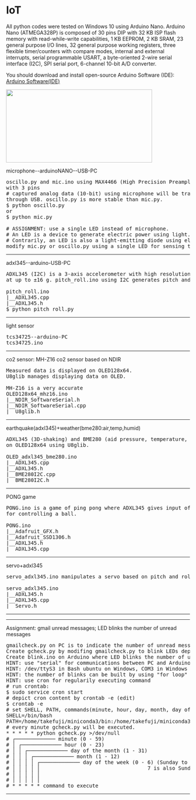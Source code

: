 # IoT

All python codes were tested on Windows 10 using Arduino Nano.
Arduino Nano (ATMEGA328P) is composed of 30 pins DIP with 32 KB ISP flash memory with read-while-write capabilities, 1 KB EEPROM, 2 KB SRAM, 23 general purpose I/O lines, 32 general purpose working registers, three flexible timer/counters with compare modes, internal and external interrupts, serial programmable USART, a byte-oriented 2-wire serial interface (I2C), SPI serial port, 6-channel 10-bit A/D converter.

You should download and install open-source Arduino Software (IDE):
<a href="https://www.arduino.cc/en/main/software"> Arduino Software(IDE)</a>

<img src="https://github.com/ytakefuji/IoT/blob/master/nanopins.jpg" height=200 width=400>

microphone--arduinoNANO--USB-PC
<pre>
oscillo.py and mic.ino using MAX4466 (High Precision Preamplifier Electret Microphone Amplifier)
with 3 pins
# captured analog data (10-bit) using microphone will be transmitted from Arduino Nano to PC
through USB. oscillo.py is more stable than mic.py.
$ python oscillo.py 
or
$ python mic.py

# ASSIGNMENT: use a single LED instead of microphone.
# An LED is a device to generate electric power using light.
# Contrarily, an LED is also a light-emitting diode using electric power.
modify mic.py or oscillo.py using a single LED for sensing the intensity of light.
</pre>
--------------------------
adxl345--arduino-USB-PC
<pre>
ADXL345 (I2C) is a 3-axis accelerometer with high resolution (13-bit) measurement 
at up to ±16 g. pitch_roll.ino using I2C generates pitch and role respectively.

pitch_roll.ino
|__ADXL345.cpp
|__ADXL345.h
$ python pitch_roll.py
</pre>
--------------------------
light sensor 
<pre>
tcs34725--arduino-PC
tcs34725.ino
</pre>
--------------------------
co2 sensor: MH-Z16 co2 sensor based on NDIR
<pre>
Measured data is displayed on OLED128x64.  
U8glib manages displaying data on OLED.

MH-Z16 is a very accurate 
OLED128x64_mhz16.ino
|__NDIR_SoftwareSerial.h
|__NDIR_SoftwareSerial.cpp
|__U8glib.h
</pre>
--------------------------
earthquake(adxl345)+weather(bme280:air,temp,humid)
<pre>
ADXL345 (3D-shaking) and BME280 (aid pressure, temperature, humidity) data are displayed
on OLED128x64 using U8glib.

OLED_adxl345_bme280.ino
|__ADXL345.cpp
|__ADXL345.h
|__BME280I2C.cpp
|__BME280I2C.h
</pre>
--------------------------
PONG game
<pre>
PONG.ino is a game of ping pong where ADXL345 gives input of pitch and role 
for controlling a ball.

PONG.ino
|__Adafruit_GFX.h
|__Adafruit_SSD1306.h
|__ADXL345.h
|__ADXL345.cpp
</pre>
---------------------------
servo+adxl345
<pre>
servo_adxl345.ino manipulates a servo based on pitch and role by ADXL345.

servo_adxl345.ino
|__ADXL345.h
|__ADXL345.cpp
|__Servo.h
</pre>
---------------------------
---------------------------
Assignment: gmail unread messages; LED blinks the number of unread messages
<pre>
gmailcheck.py on PC is to indicate the number of unread messages in gmail.
Create gcheck.py by modifing gmailcheck.py to blink LEDs depending on given number.
Create blink.ino on Arduino where LED blinks the number of unread messages.
HINT: use "serial" for communications between PC and Arduino.
HINT: /dev/ttyS3 in Bash ubuntu on Windows, COM3 in Windows
HINT: the number of blinks can be built by using "for loop" in Arduino.
HINT: use cron for regularily executing command
# run crontab:
$ sudo service cron start
# depict cron content by crontab -e (edit)
$ crontab -e
# set SHELL, PATH, commands(minute, hour, day, month, day of the week, command)
SHELL=/bin/bash
PATH=/home/takefuji/miniconda3/bin:/home/takefuji/miniconda3/condabin:/usr/local/sbin:/usr/local/bin:/usr/sbin:/usr/bin:/sbin:/bin
# every minute gcheck.py will be executed.
* * * * * python gcheck.py >/dev/null
# ┌───────────── minute (0 - 59)
# │ ┌───────────── hour (0 - 23)
# │ │ ┌───────────── day of the month (1 - 31)
# │ │ │ ┌───────────── month (1 - 12)
# │ │ │ │ ┌───────────── day of the week (0 - 6) (Sunday to Saturday;
# │ │ │ │ │                                   7 is also Sunday on some systems)
# │ │ │ │ │
# │ │ │ │ │
# * * * * * command to execute
</pre>
---------------------------
